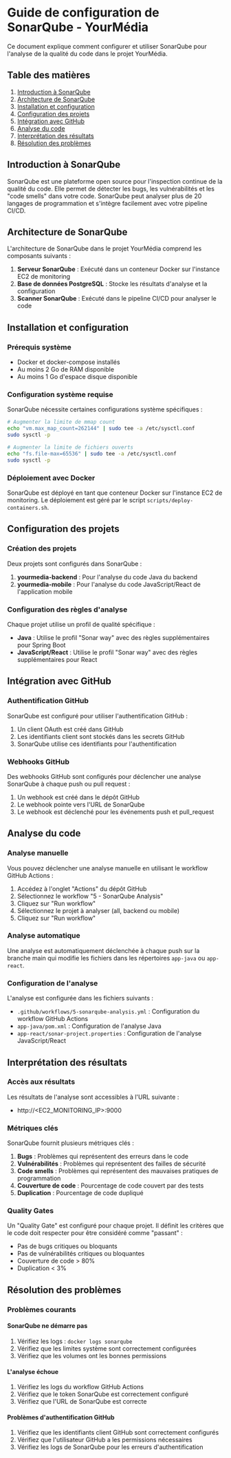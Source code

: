 # Guide de configuration de SonarQube - YourMédia

Ce document explique comment configurer et utiliser SonarQube pour l'analyse de la qualité du code dans le projet YourMédia.

## Table des matières

1. [Introduction à SonarQube](#introduction-à-sonarqube)
2. [Architecture de SonarQube](#architecture-de-sonarqube)
3. [Installation et configuration](#installation-et-configuration)
4. [Configuration des projets](#configuration-des-projets)
5. [Intégration avec GitHub](#intégration-avec-github)
6. [Analyse du code](#analyse-du-code)
7. [Interprétation des résultats](#interprétation-des-résultats)
8. [Résolution des problèmes](#résolution-des-problèmes)

## Introduction à SonarQube

SonarQube est une plateforme open source pour l'inspection continue de la qualité du code. Elle permet de détecter les bugs, les vulnérabilités et les "code smells" dans votre code. SonarQube peut analyser plus de 20 langages de programmation et s'intègre facilement avec votre pipeline CI/CD.

## Architecture de SonarQube

L'architecture de SonarQube dans le projet YourMédia comprend les composants suivants :

1. **Serveur SonarQube** : Exécuté dans un conteneur Docker sur l'instance EC2 de monitoring
2. **Base de données PostgreSQL** : Stocke les résultats d'analyse et la configuration
3. **Scanner SonarQube** : Exécuté dans le pipeline CI/CD pour analyser le code

## Installation et configuration

### Prérequis système

- Docker et docker-compose installés
- Au moins 2 Go de RAM disponible
- Au moins 1 Go d'espace disque disponible

### Configuration système requise

SonarQube nécessite certaines configurations système spécifiques :

```bash
# Augmenter la limite de mmap count
echo "vm.max_map_count=262144" | sudo tee -a /etc/sysctl.conf
sudo sysctl -p

# Augmenter la limite de fichiers ouverts
echo "fs.file-max=65536" | sudo tee -a /etc/sysctl.conf
sudo sysctl -p
```

### Déploiement avec Docker

SonarQube est déployé en tant que conteneur Docker sur l'instance EC2 de monitoring. Le déploiement est géré par le script `scripts/deploy-containers.sh`.

## Configuration des projets

### Création des projets

Deux projets sont configurés dans SonarQube :

1. **yourmedia-backend** : Pour l'analyse du code Java du backend
2. **yourmedia-mobile** : Pour l'analyse du code JavaScript/React de l'application mobile

### Configuration des règles d'analyse

Chaque projet utilise un profil de qualité spécifique :

- **Java** : Utilise le profil "Sonar way" avec des règles supplémentaires pour Spring Boot
- **JavaScript/React** : Utilise le profil "Sonar way" avec des règles supplémentaires pour React

## Intégration avec GitHub

### Authentification GitHub

SonarQube est configuré pour utiliser l'authentification GitHub :

1. Un client OAuth est créé dans GitHub
2. Les identifiants client sont stockés dans les secrets GitHub
3. SonarQube utilise ces identifiants pour l'authentification

### Webhooks GitHub

Des webhooks GitHub sont configurés pour déclencher une analyse SonarQube à chaque push ou pull request :

1. Un webhook est créé dans le dépôt GitHub
2. Le webhook pointe vers l'URL de SonarQube
3. Le webhook est déclenché pour les événements push et pull_request

## Analyse du code

### Analyse manuelle

Vous pouvez déclencher une analyse manuelle en utilisant le workflow GitHub Actions :

1. Accédez à l'onglet "Actions" du dépôt GitHub
2. Sélectionnez le workflow "5 - SonarQube Analysis"
3. Cliquez sur "Run workflow"
4. Sélectionnez le projet à analyser (all, backend ou mobile)
5. Cliquez sur "Run workflow"

### Analyse automatique

Une analyse est automatiquement déclenchée à chaque push sur la branche main qui modifie les fichiers dans les répertoires `app-java` ou `app-react`.

### Configuration de l'analyse

L'analyse est configurée dans les fichiers suivants :

- `.github/workflows/5-sonarqube-analysis.yml` : Configuration du workflow GitHub Actions
- `app-java/pom.xml` : Configuration de l'analyse Java
- `app-react/sonar-project.properties` : Configuration de l'analyse JavaScript/React

## Interprétation des résultats

### Accès aux résultats

Les résultats de l'analyse sont accessibles à l'URL suivante :
- http://<EC2_MONITORING_IP>:9000

### Métriques clés

SonarQube fournit plusieurs métriques clés :

1. **Bugs** : Problèmes qui représentent des erreurs dans le code
2. **Vulnérabilités** : Problèmes qui représentent des failles de sécurité
3. **Code smells** : Problèmes qui représentent des mauvaises pratiques de programmation
4. **Couverture de code** : Pourcentage de code couvert par des tests
5. **Duplication** : Pourcentage de code dupliqué

### Quality Gates

Un "Quality Gate" est configuré pour chaque projet. Il définit les critères que le code doit respecter pour être considéré comme "passant" :

- Pas de bugs critiques ou bloquants
- Pas de vulnérabilités critiques ou bloquantes
- Couverture de code > 80%
- Duplication < 3%

## Résolution des problèmes

### Problèmes courants

#### SonarQube ne démarre pas
1. Vérifiez les logs : `docker logs sonarqube`
2. Vérifiez que les limites système sont correctement configurées
3. Vérifiez que les volumes ont les bonnes permissions

#### L'analyse échoue
1. Vérifiez les logs du workflow GitHub Actions
2. Vérifiez que le token SonarQube est correctement configuré
3. Vérifiez que l'URL de SonarQube est correcte

#### Problèmes d'authentification GitHub
1. Vérifiez que les identifiants client GitHub sont correctement configurés
2. Vérifiez que l'utilisateur GitHub a les permissions nécessaires
3. Vérifiez les logs de SonarQube pour les erreurs d'authentification
